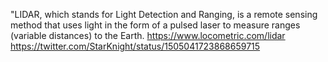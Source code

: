 
 "LIDAR, which stands for Light Detection and Ranging, is a remote sensing method that uses light in the form of a pulsed laser to measure ranges (variable distances) to the Earth.
https://www.locometric.com/lidar
 https://twitter.com/StarKnight/status/1505041723868659715
